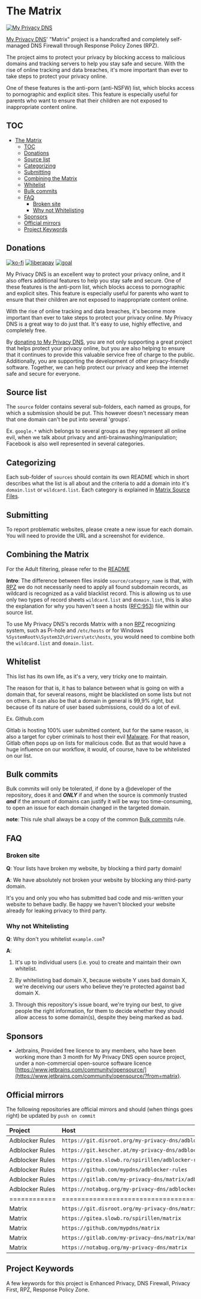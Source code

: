 # The Matrix

[![My Privacy DNS](https://www.mypdns.org/images/logo.png)](https://www.mypdns.org/)

[My Privacy DNS](https://www.mypdns.org/)' "Matrix" project is
a handcrafted and completely self-managed DNS Firewall through Response
Policy Zones (RPZ).

The project aims to protect your privacy by blocking access to malicious
domains and tracking servers to help you stay safe and secure.
With the rise of online tracking and data breaches, it's more important
than ever to take steps to protect your privacy online.

One of these features is the anti-porn (anti-NSFW) list, which blocks access
to pornographic and explicit sites.
This feature is especially useful for parents who want to ensure that their
children are not exposed to inappropriate content online.

## TOC

- [The Matrix](#the-matrix)
  - [TOC](#toc)
  - [Donations](#donations)
  - [Source list](#source-list)
  - [Categorizing](#categorizing)
  - [Submitting](#submitting)
  - [Combining the Matrix](#combining-the-matrix)
  - [Whitelist](#whitelist)
  - [Bulk commits](#bulk-commits)
  - [FAQ](#faq)
    - [Broken site](#broken-site)
    - [Why not Whitelisting](#why-not-whitelisting)
  - [Sponsors](#sponsors)
  - [Official mirrors](#official-mirrors)
  - [Project Keywords](#project-keywords)

## Donations

[![ko-fi](https://www.mypdns.org/fileproxy/?name=sp_kofi_mypdns)]([DONATION.md](https://kb.mypdns.org/articles/MTX-A-3/DONATION))
[![liberapay](https://mypdns.org/fileproxy/?name=sp_receives_mypdns)](https://liberapay.com/MyPDNS/donate)
[![goal](https://mypdns.org/fileproxy/?name=sp_goal_mypdns)](https://liberapay.com/MyPDNS/donate)

My Privacy DNS is an excellent way to protect your privacy online, and it also
offers additional features to help you stay safe and secure. One of these
features is the anti-porn list, which blocks access to pornographic and
explicit sites.
This feature is especially useful for parents who want to ensure that their
children are not exposed to inappropriate content online.

With the rise of online tracking and data breaches, it's become more important
than ever to take steps to protect your privacy online.
My Privacy DNS is a great way to do just that. It's easy to use, highly
effective, and completely free.

By [donating to My Privacy DNS](https://kb.mypdns.org/articles/MTX-A-3/DONATION),
you are not only supporting a great project that helps protect your privacy
online, but you are also helping to ensure that it continues to provide
this valuable service free of charge to the public. Additionally, you are
supporting the development of other privacy-friendly software.
Together, we can help protect our privacy and keep the internet safe and
secure for everyone.

## Source list

The `source` folder contains several sub-folders, each named as groups,
for which a submission should be put. This however doesn't necessary
mean that one domain can't be put into several 'groups'.

Ex. `google.*` which belongs to several groups as they represent all
online evil, when we talk about privacy and anti-brainwashing/manipulation;
Facebook is also well represented in several categories.

## Categorizing

Each sub-folder of `sources` should contain its own README which in
short describes what the list is all about and the criteria to add a domain
into it's `domain.list` or `wildcard.list`. Each category is explained
in [Matrix Source Files](source/README.md).

## Submitting

To report problematic websites, please create a new issue for each domain.
You will need to provide the URL and a screenshot for evidence.

## Combining the Matrix

For the Adult filtering, please refer to the [README](source/README.md)

**Intro**: The difference between files inside `source/category_name` is
that, with [RPZ][RPZ] we do not necessarily need to apply all found
subdomain records, as wildcard is recognized as a valid blacklist record.
This is allowing us to use only two types of record sheets `wildcard.list`
and `domain.list`, this is also the explanation for why you haven't seen
a hosts ([RFC:953][RFC953]) file within our source list.

To use My Privacy DNS's records Matrix with a non [RPZ][RPZ] recognizing
system, such as Pi-hole and `/etc/hosts` or for Windows
`%SystemRoot%\System32\drivers\etc\hosts`, you would need to combine both
the `wildcard.list` and `domain.list`.

## Whitelist

This list has its own life, as it's a very, very tricky one to
maintain.

The reason for that is, it has to balance between what is going on with
a domain that, for several reasons, might be blacklisted on some lists
but not on others. It can also be that a domain in general is 99,9%
right, but because of its nature of user based submissions, could do a
lot of evil.

Ex. Github.com

Gitlab is hosting 100% user submitted content, but for the same reason,
is also a target for cyber criminals to host their evil
[Malware](https://en.wikipedia.org/wiki/Malware). For that reason, Gitlab
often pops up on lists for malicious code. But as that would have a huge
influence on our workflow, it would, of course, have to be whitelisted on
our list.

## Bulk commits

Bulk commits will only be tolerated, if done by a @developer of the
repository, does it and **_ONLY_** if and when the source is commonly
trusted **_and_** if the amount of domains can justify it will be way too
time-consuming, to open an issue for each domain changed in the targeted
domain.

**note**: This rule shall always be a copy of the common
[Bulk commits][Bulk-commits] rule.

## FAQ

### Broken site

**Q**: Your lists have broken my website, by blocking a third party
domain!

**A**: We have absolutely not broken your website by blocking any
third-party domain.

It's you and only you who has submitted bad code and mis-written your
website to behave badly. Be happy we haven't blocked your website
already for leaking privacy to third party.

### Why not Whitelisting

**Q**: Why don't you whitelist `example.com`?

**A**:

1) It's up to individual users (i.e. you) to create and maintain their own
   whitelist.

2) By whitelisting bad domain X, because website Y uses bad domain X,
   we're deceiving our users who believe they're protected against bad
   domain X.

3) Through this repository's issue board, we're trying our best, to give
   people the right information, for them to decide whether they should
   allow access to some domain(s), despite they being marked as bad.

## Sponsors

- Jetbrains, Provided free licence to any members, who have been working more
  than 3 month for My Privacy DNS open source project, under a non-commercial
  open-source software licence
  [https://www.jetbrains.com/community/opensource/](https://www.jetbrains.com/community/opensource/?from=matrix).

## Official mirrors

The following repositories are official mirrors and should (when things
goes right) be updated by `push on commit`

| Project         | Host                                                       | Metode (push \| pull) |
| :-------------- | :--------------------------------------------------------- | --------------------: |
| Adblocker Rules | `https://git.disroot.org/my-privacy-dns/adblocker-rules`   |                  push |
| Adblocker Rules | `https://git.kescher.at/my-privacy-dns/adblocker-rules`    |                  pull |
| Adblocker Rules | `https://gitea.slowb.ro/spirillen/adblocker-rules`         |                  pull |
| Adblocker Rules | `https://github.com/mypdns/adblocker-rules`                |                  push |
| Adblocker Rules | `https://gitlab.com/my-privacy-dns/matrix/adblocker-rules` |                  push |
| Adblocker Rules | `https://notabug.org/my-privacy-dns/adblocker-rules`       |                  pull |
| ============    | =====================================================      |      ================ |
| Matrix          | `https://git.disroot.org/my-privacy-dns/matrix`            |                  push |
| Matrix          | `https://gitea.slowb.ro/spirillen/matrix`                  |                  push |
| Matrix          | `https://github.com/mypdns/matrix`                         |                  push |
| Matrix          | `https://gitlab.com/my-privacy-dns/matrix/matrix`          |                  push |
| Matrix          | `https://notabug.org/my-privacy-dns/matrix`                |                  pull |

<!-- [AdWare]: https://kb.mypdns.org/issues?q=project:%20Matrix/new?issuable_template=AdWare "Issue template to commit adserver domains" -->

[Bulk-commits]: https://kb.mypdns.org/articles/MTX/Contributing#bulk-commits

<!-- [CryptoMiners]: https://kb.mypdns.org/issues?q=project:%20Matrix/new?issuable_template=CryptoMiner "Issue template to commit Crypto miners"

[DNS-Server]: https://kb.mypdns.org/issues?q=project:%20Matrix/new?issuable_template=DNS%20Server "Issue template to commit For blacklisting at the DNS level"

[EasyList]: https://github.com/easylist/easylist/

[Gambling]: https://kb.mypdns.org/issues?q=project:%20Matrix/new?issuable_template=Gambling "Issue template to commit Gambling site"

[getadmiral]: https://kb.mypdns.org/issues?q=project:%20Matrix/3023

[IP-Blocking]: https://kb.mypdns.org/issues?q=project:%20Matrix/new?issuable_template=IP%20Blocking "Issue template to commit Blocking by IP addresses"

[MalWare]: https://kb.mypdns.org/issues?q=project:%20Matrix/new?issuable_template=Malicious%20MalWare "Issue template to commit Malicious and or Malware"

[Phishing]: https://kb.mypdns.org/issues?q=project:%20Matrix/new?issuable_template=Phishing "Issue template to commit Phishing"

[PiratedDomain]: https://kb.mypdns.org/issues?q=project:%20Matrix/new?issuable_template=Pirated%20Domain "Issue template to commit Outdated domain, pirated and hijacked by domains Jackal's"

[Redirecting]: https://kb.mypdns.org/issues?q=project:%20Matrix/new?issuable_template=Redirecting "Issue template to commit URL shortening and other redirecting only domain"

[Removal]: #faq "Read the F.A.Q. *BEFORE* you proceed!"

[Removals]: https://kb.mypdns.org/issues?q=project:%20Matrix/new?issuable_template=False%20Positive "False Positive or removal of domains" -->

[RFC953]: https://www.rfc-editor.org/rfc/rfc953 "This RFC is the official specification of the Hostname Server Protocol."

<!-- [Scamming]: https://kb.mypdns.org/issues?q=project:%20Matrix/new?issuable_template=Scamming "Issue template to commit Scamming sites"

[Spam]: https://kb.mypdns.org/issues?q=project:%20Matrix/new?issuable_template=Spam "Issue template to commit Spam records"

[Spyware]: https://kb.mypdns.org/issues?q=project:%20Matrix/new?issuable_template=Spyware "Issue template to commit Spyware domains"

[Tracking]: https://kb.mypdns.org/issues?q=project:%20Matrix/new?issuable_template=Tracking "Issue template to commit Tracking records"

[TypoSquatting]: https://kb.mypdns.org/issues?q=project:%20Matrix/new?issuable_template=Typo%20Squatting "Issue template to commit Typo Squatting"

[Whitelist]: https://kb.mypdns.org/issues?q=project:%20Matrix/new?issuable_template=Whitelist -->

[RPZ]: https://kb.mypdns.org/articles/MTX/RPZ "Response Policy Zone"

## Project Keywords

A few keywords for this project is Enhanced Privacy, DNS Firewall,
Privacy First, RPZ, Response Policy Zone.
